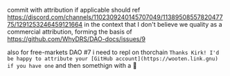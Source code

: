 commit with attribution if applicable should ref https://discord.com/channels/1102309240145707049/1138950855782047775/1291253246459121664
in the context that I don't believe we quality as a commercial attribution, forming the basis of https://github.com/WhyDRS/DAO-docs/issues/9

also for free-markets DAO #7 i need to repl on thorchain `Thanks Kirk! I'd be happy to attribute your [GitHub account](https://wooten.link.gnu) if you have one` and then somethign with a 🤝
